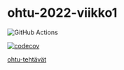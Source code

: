 # ohtu-2022-viikko1

![GitHub Actions](https://github.com/matiasnisula/ohtu-2022-viikko1/workflows/CI/badge.svg)

[![codecov](https://codecov.io/gh/matiasnisula/ohtu-2022-viikko1/branch/main/graph/badge.svg?token=WQUV3VRIU6)](https://codecov.io/gh/matiasnisula/ohtu-2022-viikko1)

[ohtu-tehtävät](https://github.com/matiasnisula/ohtu-2022-viikko1T14-16-viikko7)